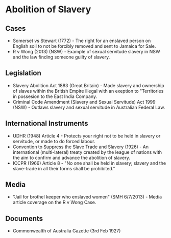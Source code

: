 # Abolition of Slavery

## Cases
- Somerset vs Stewart (1772) - The right for an enslaved person on English soil to not be forcibly removed and sent to Jamaica for Sale.
- R v Wong (2013) (NSW) - Example of sexual servitude slavery in NSW and the law finding someone guilty of slavery.


## Legislation
- Slavery Abolition Act 1883 (Great Britain) - Made slavery and ownership of slaves within the British Empire illegal with an exeption to "Territories in possesion to the East India Company.
- Criminal Code Amendment (Slavery and Sexual Servitude) Act 1999 (NSW) - Outlaws slavery and sexual servitude in Australian Federal Law.

## International Instruments
- UDHR (1948) Article 4 - Protects your right not to be held in slavery or servitude, or made to do forced labour.
- Convention to Suppress the Slave Trade and Slavery (1926) - An international (multi-lateral) treaty created by the league of nations with the aim to confirm and advance the abolition of slavery.
- ICCPR (1966) Article 8 - "No one shall be held in slavery; slavery and the slave-trade in all their forms shall be prohibited."


## Media
- "Jail for brothel keeper who enslaved women" (SMH 6/7/2013) - Media article coverage on the R v Wong Case.

## Documents
- Commonwealth of Australia Gazette (3rd Feb 1927)
